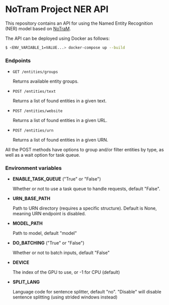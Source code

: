 # NoTram Project NER API

This repository contains an API for using the Named Entity Recognition (NER) model based
on [NoTraM](https://github.com/NBAiLab/notram).

The API can be deployed using Docker as follows:

```bash
$ <ENV_VARIABLE_1=VALUE...> docker-compose up --build
```

### Endpoints

- `GET /entities/groups`

  Returns available entity groups.
- `POST /entities/text`

  Returns a list of found entities in a given text.
- `POST /entities/website`

  Returns a list of found entities in a given URL.
- `POST /entities/urn`

  Returns a list of found entities in a given URN.

All the POST methods have options to group and/or filter entities by type, as well as a wait option for task queue.

### Environment variables

- **ENABLE_TASK_QUEUE** ("True" or "False")

  Whether or not to use a task queue to handle requests, default "False".
- **URN_BASE_PATH**

  Path to URN directory (requires a specific structure). Default is None, meaning URN endpoint is disabled.
- **MODEL_PATH**

  Path to model, default "model"
- **DO_BATCHING** ("True" or "False")

  Whether or not to batch inputs, default "False"
- **DEVICE**

  The index of the GPU to use, or -1 for CPU (default)
- **SPLIT_LANG**

  Language code for sentence splitter, default "no". "Disable" will disable sentence splitting (using strided windows
  instead)
